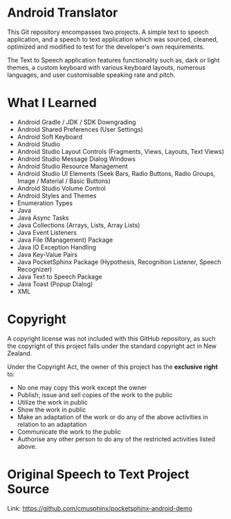 # Android Translator
This Git repository encompasses two projects. A simple text to speech application, and a speech to text application which was sourced, cleaned, optimized and modified to test for the developer's own requirements.

The Text to Speech application features functionality such as, dark or light themes, a custom keyboard with various keyboard layouts, numerous languages, and user customisable speaking rate and pitch.


# What I Learned
* Android Gradle / JDK / SDK Downgrading
* Android Shared Preferences (User Settings)
* Android Soft Keyboard
* Android Studio
* Android Studio Layout Controls (Fragments, Views, Layouts, Text Views)
* Android Studio Message Dialog Windows
* Android Studio Resource Management
* Android Studio UI Elements (Seek Bars, Radio Buttons, Radio Groups, Image / Material / Basic Buttons)
* Android Studio Volume Control
* Android Styles and Themes
* Enumeration Types
* Java
* Java Async Tasks
* Java Collections (Arrays, Lists, Array Lists)
* Java Event Listeners
* Java File (Management) Package
* Java IO Exception Handling
* Java Key-Value Pairs
* Java PocketSphinx Package (Hypothesis, Recognition Listener, Speech Recognizer)
* Java Text to Speech Package
* Java Toast (Popup Dialog)
* XML


# Copyright
A copyright license was not included with this GitHub repository, as such the copyright of this project falls under the standard copyright act in New Zealand.

Under the Copyright Act, the owner of this project has the **exclusive right** to:
* No one may copy this work except the owner
* Publish, issue and sell copies of the work to the public
* Utilize the work in public
* Show the work in public
* Make an adaptation of the work or do any of the above activities in relation to an adaptation
* Communicate the work to the public
* Authorise any other person to do any of the restricted activities listed above.


# Original Speech to Text Project Source
Link: https://github.com/cmusphinx/pocketsphinx-android-demo

